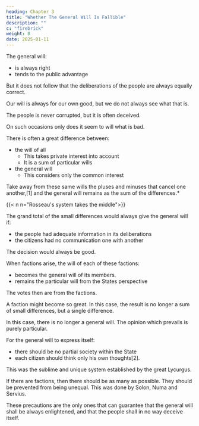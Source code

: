 ```yaml
---
heading: Chapter 3
title: "Whether The General Will Is Fallible"
description: ""
c: "firebrick"
weight: 8
date: 2025-01-11
---
```



The general will:
- is always right
- tends to the public advantage

But it does not follow that the deliberations of the people are always equally correct. 

Our will is always for our own good, but we do not always see what that is.

The people is never corrupted, but it is often deceived.

On such occasions only does it seem to will what is bad.

There is often a great difference between:
- the will of all
  - This takes private interest into account
  - It is a sum of particular wills
- the general will
  - This considers only the common interest

Take away from these same wills the pluses and minuses that cancel one another,[1] and the general will remains as the sum of the differences.*

{{< n n="Rosseau's system takes the middle">}}


The grand total of the small differences would always give the general will if:
- the people had adequate information in its deliberations
- the citizens had no communication one with another

The decision would always be good.

When factions arise, the will of each of these factions:
- becomes the general will of its members.
- remains the particular will from the States perspective

The votes then are from the factions. 

<!-- it may then be said that there are no longer as many votes as there are men, but only as many as there are associations. The differences become less numerous and give a less general result.  -->

A faction might become so great. In this case, the result is no longer a sum of small differences, but a single difference.

In this case, there is no longer a general will. The opinion which prevails is purely particular.


For the general will to express itself:
- there should be no partial society within the State
- each citizen should think only his own thoughts[2].

This was the sublime and unique system established by the great Lycurgus.

If there are factions, then there should be as many as possible. They should be prevented from being unequal. This was done by Solon, Numa and Servius.

These precautions are the only ones that can guarantee that the general will shall be always enlightened, and that the people shall in no way deceive itself.

<!-- [1] "Every interest," says the Marquis d'Argenson, "has different principles. The agreement of two particular interests is formed by opposition to a third." He might have added that the agreement of all interests is formed by opposition to that of each. If there were no different interests, the common interest would be barely felt, as it would encounter no obstacle; all would go on of its own accord, and politics would cease to be an art.

[2] "In fact," says Macchiavelli, "there are some divisions that are harmful to a Republic and some that are advantageous. Those which stir up sects and parties are harmful; those attended by neither are advantageous. Since, then, the founder of a Republic cannot help enmities arising, he ought at least to prevent them from growing into sects" (History of Florence, Book vii). Rousseau quotes the Italian.
 -->
